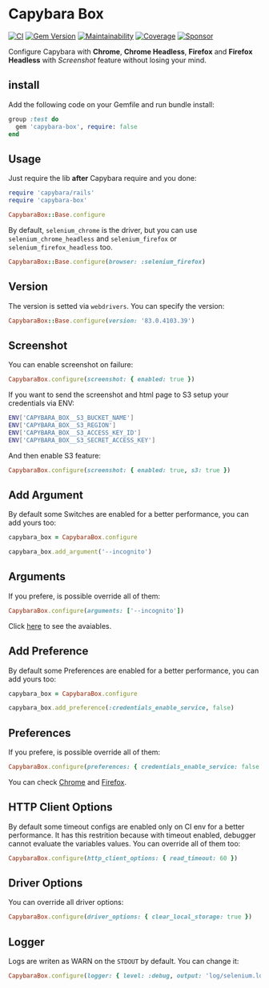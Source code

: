 # Capybara Box

[![CI](https://github.com/wbotelhos/capybara-box/workflows/CI/badge.svg)](https://github.com/wbotelhos/capybara-box/actions)
[![Gem Version](https://badge.fury.io/rb/capybara-box.svg)](https://badge.fury.io/rb/capybara-box)
[![Maintainability](https://api.codeclimate.com/v1/badges/f312587b4f126bb13e85/maintainability)](https://codeclimate.com/github/wbotelhos/capybara-box/maintainability)
[![Coverage](https://codecov.io/gh/wbotelhos/capybara-box/branch/main/graph/badge.svg)](https://codecov.io/gh/wbotelhos/capybara-box)
[![Sponsor](https://img.shields.io/badge/sponsor-%3C3-green)](https://github.com/sponsors/wbotelhos)

Configure Capybara with **Chrome**, **Chrome Headless**, **Firefox** and **Firefox Headless** with *Screenshot* feature without losing your mind.

## install

Add the following code on your Gemfile and run bundle install:

```ruby
group :test do
  gem 'capybara-box', require: false
end
```

## Usage

Just require the lib **after** Capybara require and you done:

```ruby
require 'capybara/rails'
require 'capybara-box'

CapybaraBox::Base.configure
```

By default, `selenium_chrome` is the driver, but you can use `selenium_chrome_headless` and `selenium_firefox` or `selenium_firefox_headless` too.

```ruby
CapybaraBox::Base.configure(browser: :selenium_firefox)
```

## Version

The version is setted via `webdrivers`. You can specify the version:

```ruby
CapybaraBox::Base.configure(version: '83.0.4103.39')
```

## Screenshot

You can enable screenshot on failure:

```ruby
CapybaraBox.configure(screenshot: { enabled: true })
```

If you want to send the screenshot and html page to S3 setup your credentials via ENV:

```sh
ENV['CAPYBARA_BOX__S3_BUCKET_NAME']
ENV['CAPYBARA_BOX__S3_REGION']
ENV['CAPYBARA_BOX__S3_ACCESS_KEY_ID']
ENV['CAPYBARA_BOX__S3_SECRET_ACCESS_KEY']
```

And then enable S3 feature:

```ruby
CapybaraBox.configure(screenshot: { enabled: true, s3: true })
```

## Add Argument

By default some Switches are enabled for a better performance, you can add yours too:

```ruby
capybara_box = CapybaraBox.configure

capybara_box.add_argument('--incognito')
```

## Arguments

If you prefere, is possible override all of them:

```ruby
CapybaraBox.configure(arguments: ['--incognito'])
```

Click [here](https://peter.sh/experiments/chromium-command-line-switches) to see the avaiables.

## Add Preference

By default some Preferences are enabled for a better performance, you can add yours too:

```ruby
capybara_box = CapybaraBox.configure

capybara_box.add_preference(:credentials_enable_service, false)
```

## Preferences

If you prefere, is possible override all of them:

```ruby
CapybaraBox.configure(preferences: { credentials_enable_service: false })
```

You can check [Chrome](https://sites.google.com/a/chromium.org/chromedriver/home) and [Firefox](http://preferential.mozdev.org/preferences.html).

## HTTP Client Options

By default some timeout configs are enabled only on CI env for a better performance.
It has this restrition because with timeout enabled, debugger cannot evaluate the variables values.
You can override all of them too:

```ruby
CapybaraBox.configure(http_client_options: { read_timeout: 60 })
```

## Driver Options

You can override all driver options:

```ruby
CapybaraBox.configure(driver_options: { clear_local_storage: true })
```

## Logger

Logs are writen as WARN on the `STDOUT` by default. You can change it:

```ruby
CapybaraBox.configure(logger: { level: :debug, output: 'log/selenium.log' })
```
